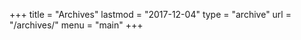 +++
title = "Archives"
lastmod = "2017-12-04"
type = "archive"
url = "/archives/"
menu = "main"
+++

